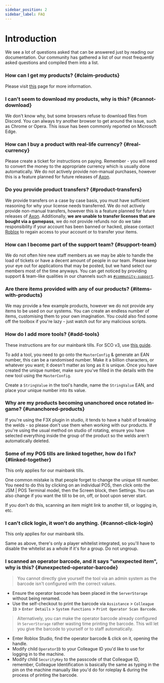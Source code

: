 ```yaml
---
sidebar_position: 2
sidebar_label: FAQ
---
```


# Introduction
We see a lot of questions asked that can be answered just by reading our documentation. Our community has gathered a list of our most frequently asked questions and compiled them into a list.

### How can I get my products? {#claim-products}
Please visit [this](./index.md#getting-started) page for more information.

### I can't seem to download my products, why is this? {#cannot-download}
We don't know why, but some browsers refuse to download files from Discord. You can always try another browser to get around the issue, such as Chrome or Opera. This issue has been commonly reported on Microsoft Edge.

### How can I buy a product with real-life currency? {#real-currency}
Please create a ticket for instructions on paying. Remember - you will need to convert the money to the appropriate currency which is usually done automatically. We do not actively provide non-manual purchases, however this is a feature planned for future releases of [Axon](https://axon.whitehill.club).

### Do you provide product transfers? {#product-transfers}
We provide transfers on a case by case basis, you must have sufficient reasoning for why your license needs transferred. We do not actively provide non-manual transfers, however this is a feature planned for future releases of [Axon](https://axon.whitehill.club). Additionally, **we are unable to transfer licenses that are bought via a gamepass**, we do not provide refunds nor do we take responsibility if your account has been banned or hacked, please contact [Roblox](https://www.roblox.com/support) to regain access to your account or to transfer your items.

### How can I become part of the support team? {#support-team}
We do not often hire new staff members as we may be able to handle the load of tickets or have a decent amount of people in our team. Please keep your eye out for applications that may be posted, but we hand select our members most of the time anyways. You can get noticed by providing support & team-like qualities in our channels such as [`#⁠community-support`](https://discord.com/channels/502791128613912577/1027266896552276010).

### Are there items provided with any of our products? {#items-with-products}
We may provide a few example products, however we do not provide any items to be used on our systems. You can create an endless number of items, customising them to your own imagination. You could also find some off the toolbox if you're lazy - just watch out for any malicious scripts.

### How do I add more tools? {#add-tools}
These instructions are for our mainbank tills. For SCO v3, use [this guide](./sco-v3/installation#7).

To add a tool, you need to go onto the `MasterConfig` & generate an EAN number, this can be a randomised number. Make it a billion characters, or whatever you want; it doesn't matter as long as it is unique. Once you have created the unique number, make sure you've filled in the details with the new tool using the `MasterConfig`.

Create a `StringValue` in the tool's handle, name the `StringValue` EAN, and place your unique number into its value.

### Why are my products becoming unanchored once rotated in-game? {#unanchored-products}
If you're using the F3X plugin in studio, it tends to have a habit of breaking the welds - so please don't use them when working with our products. If you're using the usual method on studio of rotating, ensure you have selected everything inside the group of the product so the welds aren't automatically deleted.

### Some of my POS tills are linked together, how do I fix? {#linked-together}
This only applies for our mainbank tills.

One common mistake is that people forget to change the unique till number. You need to do this by clicking on an individual POS, then click onto the JSM | POS Terminal model, then the Screen block, then Settings. You can also change if you want the till to be on, off, or boot upon server start.

If you don't do this, scanning an item might link to another till, or logging in, etc.

### I can't click login, it won't do anything. {#cannot-click-login}
This only applies for our mainbank tills.

Same as above, there's only a player whitelist integrated, so you'll have to disable the whitelist as a whole if it's for a group. Do not ungroup.

### I scanned an operator barcode, and it says "unexpected item", why is this? {#unexpected-operator-barcode}
> You cannot directly give yourself the tool via an admin system as the barcode isn't configured with the correct values.

* Ensure the operator barcode has been placed in the `ServerStorage` without being renamed.
* Use the self-checkout to print the barcode via `Assistance` > `Colleague ID` > `Enter Details` > `System Functions` > `Print Operator Scan Barcode`.

> Alternatively, you can make the operator barcode already configured in `ServerStorage` rather wasting time printing the barcode. This will let you give the barcode to yourself or to staff automatically.

* Enter Roblox Studio, find the operator barcode & click on it, opening the handle.
* Modify child `OperatorID` to your Colleague ID you'd like to use for logging in to the machine.
* Modify child `SecurityKey` to the passcode of that Colleague ID, remember, Colleague Identification is basically the same as typing in the pin on the machine manually like you'd do for roleplay & during the process of printing the barcode.